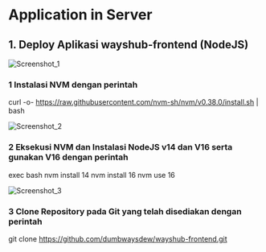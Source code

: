 # Application in Server
## 1. Deploy Aplikasi wayshub-frontend (NodeJS)


![Screenshot_1](https://github.com/wilsonakbar/devops18-dumbways-WilsonAkbar/assets/132327628/217cb3f6-1ae1-46fb-b16c-3e13f4ff6130)
### 1 Instalasi NVM dengan perintah
curl -o- https://raw.githubusercontent.com/nvm-sh/nvm/v0.38.0/install.sh | bash



![Screenshot_2](https://github.com/wilsonakbar/devops18-dumbways-WilsonAkbar/assets/132327628/31c361d2-d1c6-4dbc-8b82-c3d9fbd91da6)
### 2 Eksekusi NVM dan Instalasi NodeJS v14 dan V16 serta gunakan V16 dengan perintah
exec bash
nvm install 14
nvm install 16
nvm use 16


![Screenshot_3](https://github.com/wilsonakbar/devops18-dumbways-WilsonAkbar/assets/132327628/b36d45f2-1dfc-46b0-b57d-9956d4be1c89)
### 3 Clone Repository pada Git yang telah disediakan dengan perintah
git clone https://github.com/dumbwaysdew/wayshub-frontend.git
